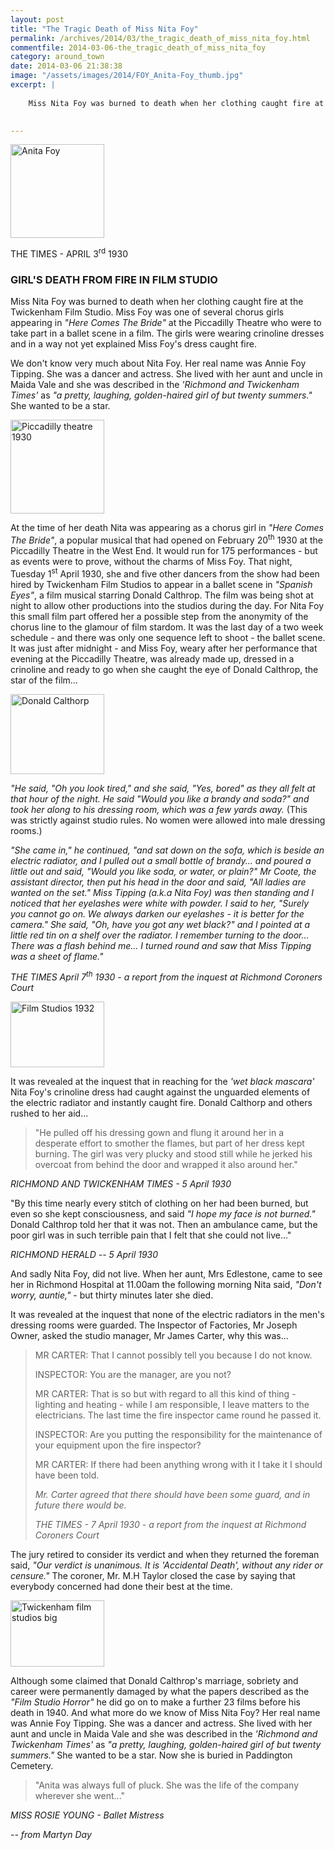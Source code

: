 ```yaml
---
layout: post
title: "The Tragic Death of Miss Nita Foy"
permalink: /archives/2014/03/the_tragic_death_of_miss_nita_foy.html
commentfile: 2014-03-06-the_tragic_death_of_miss_nita_foy
category: around_town
date: 2014-03-06 21:38:38
image: "/assets/images/2014/FOY_Anita-Foy_thumb.jpg"
excerpt: |
    
    Miss Nita Foy was burned to death when her clothing caught fire at the Twickenham Film Studio. Miss Foy was one of several chorus girls appearing in <em>"Here Comes The Bride"</em> at the Piccadilly Theatre who were to take part in a ballet scene in a film. The girls were wearing crinoline dresses and in a way not yet explained Miss Foy's dress caught fire.
    

---
```


<div markdown="1" class="letter">
<a href="/assets/images/2014/FOY_Anita-Foy.jpg" title="See larger version of - Anita Foy"><img src="/assets/images/2014/FOY_Anita-Foy_thumb.jpg" width="150" height="150" alt="Anita Foy" class="photo right" /></a>

THE TIMES - APRIL 3<sup>rd</sup> 1930

### GIRL'S DEATH FROM FIRE IN FILM STUDIO

Miss Nita Foy was burned to death when her clothing caught fire at the Twickenham Film Studio. Miss Foy was one of several chorus girls appearing in <em>"Here Comes The Bride"</em> at the Piccadilly Theatre who were to take part in a ballet scene in a film. The girls were wearing crinoline dresses and in a way not yet explained Miss Foy's dress caught fire.

</div>
We don't know very much about Nita Foy. Her real name was Annie Foy Tipping. She was a dancer and actress. She lived with her aunt and uncle in Maida Vale and she was described in the <em>'Richmond and Twickenham Times'</em> as <em>"a pretty, laughing, golden-haired girl of but twenty summers."</em> She wanted to be a star.

<a href="/assets/images/2014/FOY_piccadilly-theatre-1930.jpg" title="See larger version of - Piccadilly theatre 1930"><img src="/assets/images/2014/FOY_piccadilly-theatre-1930_thumb.jpg" width="150" height="150" alt="Piccadilly theatre 1930" class="photo right" /></a>

At the time of her death Nita was appearing as a chorus girl in <em>"Here Comes The Bride"</em>, a popular musical that had opened on February 20<sup>th</sup> 1930 at the Piccadilly Theatre in the West End. It would run for 175 performances - but as events were to prove, without the charms of Miss Foy. That night, Tuesday 1<sup>st</sup> April 1930, she and five other dancers from the show had been hired by Twickenham Film Studios to appear in a ballet scene in <em>"Spanish Eyes"</em>, a film musical starring Donald Calthrop. The film was being shot at night to allow other productions into the studios during the day. For Nita Foy this small film part offered her a possible step from the anonymity of the chorus line to the glamour of film stardom. It was the last day of a two week schedule - and there was only one sequence left to shoot - the ballet scene. It was just after midnight - and Miss Foy, weary after her performance that evening at the Piccadilly Theatre, was already made up, dressed in a crinoline and ready to go when she caught the eye of Donald Calthrop, the star of the film...

<a href="/assets/images/2014/FOY_Calthorp.jpg" title="See larger version of - Donald Calthorp"><img src="/assets/images/2014/FOY_Calthorp_thumb.jpg" width="150" height="128" alt="Donald Calthorp" class="photo right" /></a>

<em>"He said, "Oh you look tired," and she said, "Yes, bored" as they all felt at that hour of the night. He said "Would you like a brandy and soda?" and took her along to his dressing room, which was a few yards away.</em> (This was strictly against studio rules. No women were allowed into male dressing rooms.)

<em>"She came in," he continued, "and sat down on the sofa, which is beside an electric radiator, and I pulled out a small bottle of brandy... and poured a little out and said, "Would you like soda, or water, or plain?" Mr Coote, the assistant director, then put his head in the door and said, "All ladies are wanted on the set." Miss Tipping (a.k.a Nita Foy) was then standing and I noticed that her eyelashes were white with powder. I said to her, "Surely you cannot go on. We always darken our eyelashes - it is better for the camera." She said, "Oh, have you got any wet black?" and I pointed at a little red tin on a shelf over the radiator. I remember turning to the door... There was a flash behind me... I turned round and saw that Miss Tipping was a sheet of flame."</em>

<cite>THE TIMES April 7<sup>th</sup> 1930 - a report from the inquest at Richmond Coroners Court</cite>

<a href="/assets/images/2014/FOY_Film_Studios_1932.jpg" title="See larger version of - Film Studios 1932"><img src="/assets/images/2014/FOY_Film_Studios_1932_thumb.jpg" width="150" height="105" alt="Film Studios 1932" class="photo right" /></a>

It was revealed at the inquest that in reaching for the <em>'wet black mascara'</em> Nita Foy's crinoline dress had caught against the unguarded elements of the electric radiator and instantly caught fire. Donald Calthorp and others rushed to her aid...

> "He pulled off his dressing gown and flung it around her in a desperate effort to smother the flames, but part of her dress kept burning. The girl was very plucky and stood still while he jerked his overcoat from behind the door and wrapped it also around her."

<cite>RICHMOND AND TWICKENHAM TIMES - 5 April 1930</cite>

"By this time nearly every stitch of clothing on her had been burned, but even so she kept consciousness, and said <em>"I hope my face is not burned."</em> Donald Calthrop told her that it was not. Then an ambulance came, but the poor girl was in such terrible pain that I felt that she could not live..."

<cite>RICHMOND HERALD -- 5 April 1930</cite>

And sadly Nita Foy, did not live. When her aunt, Mrs Edlestone, came to see her in Richmond Hospital at 11.00am the following morning Nita said, <em>"Don't worry, auntie,"</em> - but thirty minutes later she died.

It was revealed at the inquest that none of the electric radiators in the men's dressing rooms were guarded. The Inspector of Factories, Mr Joseph Owner, asked the studio manager, Mr James Carter, why this was...

> MR CARTER: That I cannot possibly tell you because I do not know.
> 
>  INSPECTOR: You are the manager, are you not?
> 
>  MR CARTER: That is so but with regard to all this kind of thing - lighting and heating - while I am responsible, I leave matters to the electricians. The last time the fire inspector came round he passed it.
> 
>  INSPECTOR: Are you putting the responsibility for the maintenance of your equipment upon the fire inspector?
> 
>  MR CARTER: If there had been anything wrong with it I take it I should have been told.
> 
>  *Mr. Carter agreed that there should have been some guard, and in future there would be.*
> 
> <cite>THE TIMES - 7 April 1930 - a report from the inquest at Richmond Coroners Court</cite>

The jury retired to consider its verdict and when they returned the foreman said, <em>"Our verdict is unanimous. It is 'Accidental Death', without any rider or censure."</em> The coroner, Mr. M.H Taylor closed the case by saying that everybody concerned had done their best at the time.

<a href="/assets/images/2014/FOY_film_studios_-_big.jpg" title="See larger version of - Twickenham film studios   big"><img src="/assets/images/2014/FOY_film_studios_-_big_thumb.jpg" width="150" height="106" alt="Twickenham film studios   big" class="photo right" /></a>

Although some claimed that Donald Calthrop's marriage, sobriety and career were permanently damaged by what the papers described as the <em>"Film Studio Horror"</em> he did go on to make a further 23 films before his death in 1940. And what more do we know of Miss Nita Foy? Her real name was Annie Foy Tipping. She was a dancer and actress. She lived with her aunt and uncle in Maida Vale and she was described in the <em>'Richmond and Twickenham Times'</em> as <em>"a pretty, laughing, golden-haired girl of but twenty summers."</em> She wanted to be a star. Now she is buried in Paddington Cemetery.

> "Anita was always full of pluck. She was the life of the company wherever she went..."

<cite>MISS ROSIE YOUNG - Ballet Mistress</cite>

<cite>-- from Martyn Day</cite>
